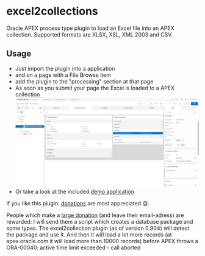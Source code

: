 # excel2collections
Oracle APEX process type plugin to load an Excel file into an APEX collection.
Supported formats are XLSX, XSL, XML 2003 and CSV.
## Usage
- Just import the plugin into a application
- and on a page with a File Browse item
- add the plugin to the "processing" section at that page
- As soon as you submit your page the Excel is loaded to a APEX collection
![example](excel2collections_settings.png)
- Or take a look at the included [demo application](demo/f107_demo_application.sql)

If you like this plugin: [donations](https://www.paypal.me/apexplugins/3) are most appreciated :yum:.

People which make a [large donation](https://www.paypal.me/apexplugins/10) (and leave their email-adress) are rewarded: I will send them a script which creates a database package and some types. The excel2collection plugin (as of version 0.904) will detect the package and use it. And then it will load a lot more records (at apex.oracle.com it will load more than 10000 records) before APEX throws a ORA-00040: active time limit exceeded - call aborted 
